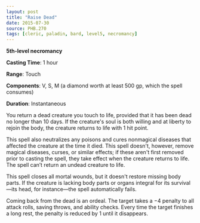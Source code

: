 ```yaml
---
layout: post
title: "Raise Dead"
date: 2015-07-30
source: PHB.270
tags: [cleric, paladin, bard, level5, necromancy]
---
```


**5th-level necromancy**

**Casting Time**: 1 hour

**Range**: Touch

**Components**: V, S, M (a diamond worth at least 500 gp, which the spell consumes)

**Duration**: Instantaneous

You return a dead creature you touch to life, provided that it has been dead no longer than 10 days. If the creature's soul is both willing and at liberty to rejoin the body, the creature returns to life with 1 hit point.

This spell also neutralizes any poisons and cures nonmagical diseases that affected the creature at the time it died. This spell doesn't, however, remove magical diseases, curses, or similar effects; if these aren't first removed prior to casting the spell, they take effect when the creature returns to life. The spell can’t return an undead creature to life.

This spell closes all mortal wounds, but it doesn't restore missing body parts. If the creature is lacking body parts or organs integral for its survival—its head, for instance—the spell automatically fails.

Coming back from the dead is an ordeal. The target takes a −4 penalty to all attack rolls, saving throws, and ability checks. Every time the target finishes a long rest, the penalty is reduced by 1 until it disappears.
